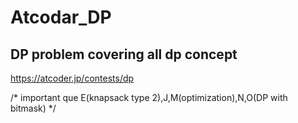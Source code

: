 # Atcodar_DP


## DP problem covering all dp concept
https://atcoder.jp/contests/dp


/* important que E(knapsack type 2),J,M(optimization),N,O(DP with bitmask) */
